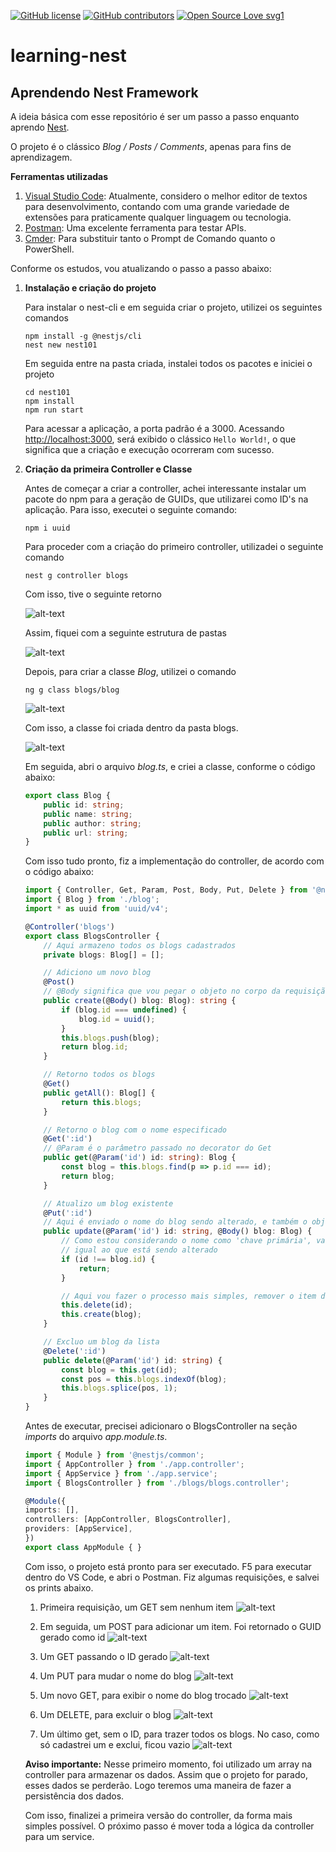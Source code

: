 [![GitHub license](https://img.shields.io/github/license/Naereen/StrapDown.js.svg)](https://github.com/Naereen/StrapDown.js/blob/master/LICENSE)
[![GitHub contributors](https://img.shields.io/github/contributors/Naereen/StrapDown.js.svg)](https://GitHub.com/Naereen/StrapDown.js/graphs/contributors/)
[![Open Source Love svg1](https://badges.frapsoft.com/os/v1/open-source.svg?v=103)](https://github.com/ellerbrock/open-source-badges/)


# learning-nest

## Aprendendo Nest Framework

A ideia básica com esse repositório é ser um passo a passo enquanto aprendo [Nest](https://nestjs.com/).

O projeto é o clássico _Blog / Posts / Comments_, apenas para fins de aprendizagem.

**Ferramentas utilizadas**
1. [Visual Studio Code](https://code.visualstudio.com/): Atualmente, considero o melhor editor de textos para desenvolvimento, contando com uma grande variedade de extensões para praticamente qualquer linguagem ou tecnologia.
2. [Postman](https://www.getpostman.com/): Uma excelente ferramenta para testar APIs.
3. [Cmder](https://cmder.net/): Para substituir tanto o Prompt de Comando quanto o PowerShell.

Conforme os estudos, vou atualizando o passo a passo abaixo:

1. **Instalação e criação do projeto**
   
   Para instalar o nest-cli e em seguida criar o projeto, utilizei os seguintes comandos
   ```
   npm install -g @nestjs/cli
   nest new nest101
   ```
   Em seguida entre na pasta criada, instalei todos os pacotes e iniciei o projeto
   ```
   cd nest101
   npm install
   npm run start
   ```
   Para acessar a aplicação, a porta padrão é a 3000.
   Acessando [http://localhost:3000](http://localhost:3000/), será exibido o clássico ```Hello World!```, o que significa que a criação e execução ocorreram com sucesso.

2. **Criação da primeira Controller e Classe**

    Antes de começar a criar a controller, achei interessante instalar um pacote do npm para a geração de GUIDs, que utilizarei como ID's na aplicação. Para isso, executei o seguinte comando:

    ```
    npm i uuid
    ```

    Para proceder com a criação do primeiro controller, utilizadei o seguinte comando
    ```
    nest g controller blogs
    ```
    Com isso, tive o seguinte retorno


    ![alt-text][criacao-controller-blogs]

    Assim, fiquei com a seguinte estrutura de pastas


    ![alt-text][vs-code-controller-blogs]

    Depois, para criar a classe _Blog_, utilizei o comando 

    ```
    ng g class blogs/blog
    ```

    ![alt-text][criacao-classe-blog]

    Com isso, a classe foi criada dentro da pasta blogs.

    ![alt-text][vs-code-classe-blog]

    Em seguida, abri o arquivo _blog.ts_, e criei a classe, conforme o código abaixo:

    ```typescript
    export class Blog {
        public id: string;
        public name: string;
        public author: string;
        public url: string;
    }
    ```

    Com isso tudo pronto, fiz a implementação do controller, de acordo com o código abaixo:

    ```typescript
    import { Controller, Get, Param, Post, Body, Put, Delete } from '@nestjs/common';
    import { Blog } from './blog';
    import * as uuid from 'uuid/v4';

    @Controller('blogs')
    export class BlogsController {
        // Aqui armazeno todos os blogs cadastrados
        private blogs: Blog[] = [];

        // Adiciono um novo blog
        @Post()
        // @Body significa que vou pegar o objeto no corpo da requisição
        public create(@Body() blog: Blog): string {
            if (blog.id === undefined) {
                blog.id = uuid();
            }
            this.blogs.push(blog);
            return blog.id;
        }

        // Retorno todos os blogs
        @Get()
        public getAll(): Blog[] {
            return this.blogs;
        }

        // Retorno o blog com o nome especificado
        @Get(':id')
        // @Param é o parâmetro passado no decorator do Get
        public get(@Param('id') id: string): Blog {
            const blog = this.blogs.find(p => p.id === id);
            return blog;
        }

        // Atualizo um blog existente
        @Put(':id')
        // Aqui é enviado o nome do blog sendo alterado, e também o objeto com as alterações
        public update(@Param('id') id: string, @Body() blog: Blog) {
            // Como estou considerando o nome como 'chave primária', valido por ele se o enviado é
            // igual ao que está sendo alterado
            if (id !== blog.id) {
                return;
            }

            // Aqui vou fazer o processo mais simples, remover o item do array e adicionar novamente
            this.delete(id);
            this.create(blog);
        }

        // Excluo um blog da lista
        @Delete(':id')
        public delete(@Param('id') id: string) {
            const blog = this.get(id);
            const pos = this.blogs.indexOf(blog);
            this.blogs.splice(pos, 1);
        }
    }
    ```

    Antes de executar, precisei adicionaro o BlogsController na seção _imports_ do arquivo _app.module.ts_.

    ```typescript
    import { Module } from '@nestjs/common';
    import { AppController } from './app.controller';
    import { AppService } from './app.service';
    import { BlogsController } from './blogs/blogs.controller';

    @Module({
    imports: [],
    controllers: [AppController, BlogsController],
    providers: [AppService],
    })
    export class AppModule { }
    ```

    Com isso, o projeto está pronto para ser executado. F5 para executar dentro do VS Code, e abri o Postman.
    Fiz algumas requisições, e salvei os prints abaixo.
    
    1. Primeira requisição, um GET sem nenhum item
    ![alt-text][primeiro-get]

    2. Em seguida, um POST para adicionar um item. Foi retornado o GUID gerado como id
    ![alt-text][primeiro-post]

    3. Um GET passando o ID gerado
    ![alt-text][primeiro-get-post]
    
    4. Um PUT para mudar o nome do blog
    ![alt-text][primeiro-put]

    5. Um novo GET, para exibir o nome do blog trocado
    ![alt-text][primeiro-get-put]

    6. Um DELETE, para excluir o blog
    ![alt-text][primeiro-delete]

    7. Um último get, sem o ID, para trazer todos os blogs. No caso, como só cadastrei um e exclui, ficou vazio
    ![alt-text][primeiro-get-delete]

    **Aviso importante:** Nesse primeiro momento, foi utilizado um array na controller para armazenar os dados. Assim que o projeto for parado, esses dados se perderão. Logo teremos uma maneira de fazer a persistência dos dados.

    Com isso, finalizei a primeira versão do controller, da forma mais simples possível. O próximo passo é mover toda a lógica da controller para um service.

[criacao-controller-blogs]: images/01-criando-controller-blogs.png "Resultado da criaçao do controller Blogs"
[vs-code-controller-blogs]: images/02-estrutura-vscode-controller.png "Estrutura de pastas do projeto no VS Code"
[criacao-classe-blog]: images/03-criando-classe-blog.png "Resultado da criação da classe Blog"
[vs-code-classe-blog]: images/04-estrutrura-vscode-blog.png "Estrutura de pastas após a criação da classe Blog"
[primeiro-get]: images/06-get-vazio-primeira-requisicao.png "Primeira requisição GET da API"
[primeiro-post]: images/07-POST-Blog-Teste.png "POST para a criação do primeiro blog"
[primeiro-get-post]: images/09-GET-passando-id.png "GET passando o ID gerado do blog"
[primeiro-put]: images/10-PUT-trocando-nome.png "PUT trocando o nome do blog"
[primeiro-get-put]: images/11-GET-apos-troca-nome.png "GET trazendo o blog, já com o nome trocado"
[primeiro-delete]: images/12-DELETE.png "DELETE para excluir o blog"
[primeiro-get-delete]: images/13-GET-sem-itens-apos-DELETE.png "GET para validar a exclusão do blog"

